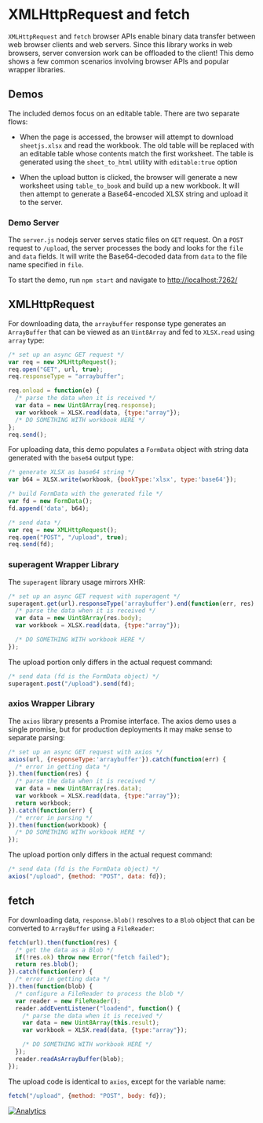 # XMLHttpRequest and fetch

`XMLHttpRequest` and `fetch` browser APIs enable binary data transfer between
web browser clients and web servers.  Since this library works in web browsers,
server conversion work can be offloaded to the client!  This demo shows a few
common scenarios involving browser APIs and popular wrapper libraries.

## Demos

The included demos focus on an editable table.  There are two separate flows:

- When the page is accessed, the browser will attempt to download `sheetjs.xlsx`
  and read the workbook.  The old table will be replaced with an editable table
  whose contents match the first worksheet.  The table is generated using the
  `sheet_to_html` utility with `editable:true` option

- When the upload button is clicked, the browser will generate a new worksheet
  using `table_to_book` and build up a new workbook.  It will then attempt to
  generate a Base64-encoded XLSX string and upload it to the server.

### Demo Server

The `server.js` nodejs server serves static files on `GET` request.  On a `POST`
request to `/upload`, the server processes the body and looks for the `file` and
`data` fields.  It will write the Base64-decoded data from `data` to the file
name specified in `file`.

To start the demo, run `npm start` and navigate to <http://localhost:7262/>


## XMLHttpRequest

For downloading data, the `arraybuffer` response type generates an `ArrayBuffer`
that can be viewed as an `Uint8Array` and fed to `XLSX.read` using `array` type:

```js
/* set up an async GET request */
var req = new XMLHttpRequest();
req.open("GET", url, true);
req.responseType = "arraybuffer";

req.onload = function(e) {
  /* parse the data when it is received */
  var data = new Uint8Array(req.response);
  var workbook = XLSX.read(data, {type:"array"});
  /* DO SOMETHING WITH workbook HERE */
};
req.send();
```

For uploading data, this demo populates a `FormData` object with string data
generated with the `base64` output type:

```js
/* generate XLSX as base64 string */
var b64 = XLSX.write(workbook, {bookType:'xlsx', type:'base64'});

/* build FormData with the generated file */
var fd = new FormData();
fd.append('data', b64);

/* send data */
var req = new XMLHttpRequest();
req.open("POST", "/upload", true);
req.send(fd);
```

### superagent Wrapper Library

The `superagent` library usage mirrors XHR:

```js
/* set up an async GET request with superagent */
superagent.get(url).responseType('arraybuffer').end(function(err, res) {
  /* parse the data when it is received */
  var data = new Uint8Array(res.body);
  var workbook = XLSX.read(data, {type:"array"});

  /* DO SOMETHING WITH workbook HERE */
});
```

The upload portion only differs in the actual request command:

```js
/* send data (fd is the FormData object) */
superagent.post("/upload").send(fd);
```

### axios Wrapper Library

The `axios` library presents a Promise interface.  The axios demo uses a single
promise, but for production deployments it may make sense to separate parsing:

```js
/* set up an async GET request with axios */
axios(url, {responseType:'arraybuffer'}).catch(function(err) {
  /* error in getting data */
}).then(function(res) {
  /* parse the data when it is received */
  var data = new Uint8Array(res.data);
  var workbook = XLSX.read(data, {type:"array"});
  return workbook;
}).catch(function(err) {
  /* error in parsing */
}).then(function(workbook) {
  /* DO SOMETHING WITH workbook HERE */
});
```

The upload portion only differs in the actual request command:

```js
/* send data (fd is the FormData object) */
axios("/upload", {method: "POST", data: fd});
```

## fetch

For downloading data, `response.blob()` resolves to a `Blob` object that can be
converted to `ArrayBuffer` using a `FileReader`:

```js
fetch(url).then(function(res) {
  /* get the data as a Blob */
  if(!res.ok) throw new Error("fetch failed");
  return res.blob();
}).catch(function(err) {
  /* error in getting data */
}).then(function(blob) {
  /* configure a FileReader to process the blob */
  var reader = new FileReader();
  reader.addEventListener("loadend", function() {
    /* parse the data when it is received */
    var data = new Uint8Array(this.result);
    var workbook = XLSX.read(data, {type:"array"});

    /* DO SOMETHING WITH workbook HERE */
  });
  reader.readAsArrayBuffer(blob);
});
```

The upload code is identical to `axios`, except for the variable name:

```js
fetch("/upload", {method: "POST", body: fd});
```

[![Analytics](https://ga-beacon.appspot.com/UA-36810333-1/SheetJS/js-xlsx?pixel)](https://github.com/SheetJS/js-xlsx)
